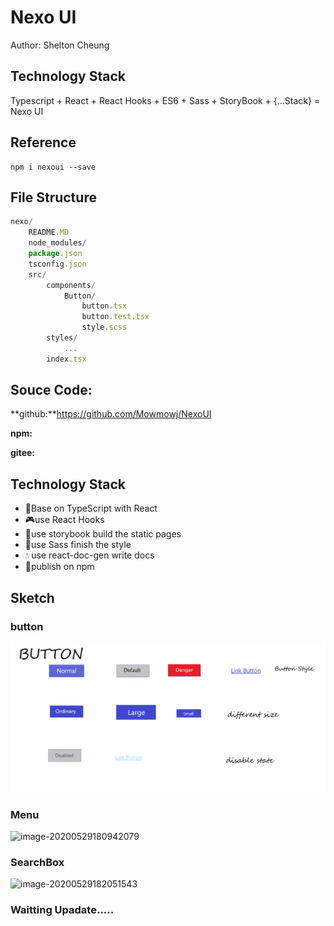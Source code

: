 # Nexo UI

Author: Shelton Cheung

## Technology Stack

Typescript	+	React    +	React Hooks   +	ES6   +	Sass   +	StoryBook	+  {...Stack}	= Nexo UI

## Reference

```
npm i nexoui --save
```

## File Structure

```js
nexo/
	README.MD
	node_modules/
	package.json
	tsconfig.json
	src/
		components/
			Button/
				button.tsx
				button.test.tsx
				style.scss
		styles/
			...
	    index.tsx
```

## Souce Code:

 **github:**https://github.com/Mowmowj/NexoUI

**npm:**

**gitee:**

## Technology Stack

- 🧠️Base on TypeScript with React
- 🎮use React Hooks
- 🍥use storybook build the static pages
- 🥗use Sass finish the style
- 💧 use react-doc-gen write docs
- 🥩publish on npm



## Sketch

### button

![button.png](https://github.com/Mowmowj/NexoUI/blob/master/sketch/Button.png)

### Menu

![image-20200529180942079](E:%5Cshelton%5CDesktop%5Cnexo%5CREADME.assets%5Cimage-20200529180942079.png)



### SearchBox

![image-20200529182051543](E:%5Cshelton%5CDesktop%5Cnexo%5CREADME.assets%5Cimage-20200529182051543.png)

###  Waitting  Upadate.....